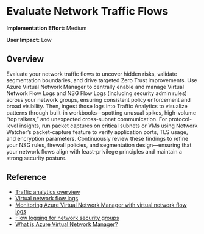  # Evaluate Network Traffic Flows

**Implementation Effort:** Medium

**User Impact:** Low 

## Overview

Evaluate your network traffic flows to uncover hidden risks, validate segmentation boundaries, and drive targeted Zero Trust improvements. Use Azure Virtual Network Manager to centrally enable and manage Virtual Network Flow Logs and NSG Flow Logs (including security admin rules) across your network groups, ensuring consistent policy enforcement and broad visibility. Then, ingest those logs into Traffic Analytics to visualize patterns through built-in workbooks—spotting unusual spikes, high-volume “top talkers,” and unexpected cross-subnet communication. For protocol-level insights, run packet captures on critical subnets or VMs using Network Watcher’s packet-capture feature to verify application ports, TLS usage, and encryption parameters. Continuously review these findings to refine your NSG rules, firewall policies, and segmentation design—ensuring that your network flows align with least-privilege principles and maintain a strong security posture.

## Reference

* [Traffic analytics overview](https://learn.microsoft.com/en-us/azure/network-watcher/traffic-analytics?utm_source=chatgpt.com&tabs=Americas)
* [Virtual network flow logs](https://learn.microsoft.com/en-us/azure/network-watcher/vnet-flow-logs-overview?utm_source=chatgpt.com&tabs=Americas)
* [Monitoring Azure Virtual Network Manager with virtual network flow logs](https://learn.microsoft.com/en-us/azure/virtual-network-manager/concept-virtual-network-flow-logs?utm_source=chatgpt.com)
* [Flow logging for network security groups](https://learn.microsoft.com/en-us/azure/network-watcher/nsg-flow-logs-overview?utm_source=chatgpt.com&tabs=Americas)
* [What is Azure Virtual Network Manager?](https://learn.microsoft.com/en-us/azure/virtual-network-manager/overview?utm_source=chatgpt.com)
  

